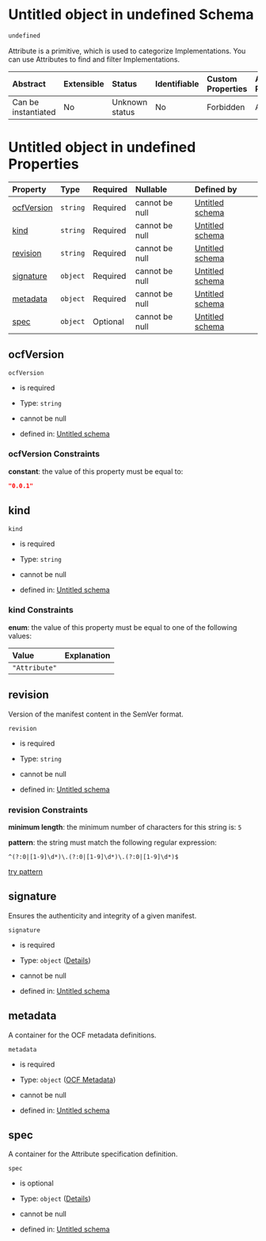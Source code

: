# Untitled object in undefined Schema

```txt
undefined
```

Attribute is a primitive, which is used to categorize Implementations. You can use Attributes to find and filter Implementations.

| Abstract            | Extensible | Status         | Identifiable | Custom Properties | Additional Properties | Access Restrictions | Defined In                                                                 |
| :------------------ | :--------- | :------------- | :----------- | :---------------- | :-------------------- | :------------------ | :------------------------------------------------------------------------- |
| Can be instantiated | No         | Unknown status | No           | Forbidden         | Allowed               | none                | [attribute.json](../../0.0.1/schema/attribute.json "open original schema") |

# Untitled object in undefined Properties

| Property                  | Type     | Required | Nullable       | Defined by                                                                                                                             |
| :------------------------ | :------- | :------- | :------------- | :------------------------------------------------------------------------------------------------------------------------------------- |
| [ocfVersion](#ocfversion) | `string` | Required | cannot be null | [Untitled schema](attribute-properties-ocfversion.md "#/properties/ocfVersion#/properties/ocfVersion")                                 |
| [kind](#kind)             | `string` | Required | cannot be null | [Untitled schema](attribute-properties-kind.md "#/properties/kind#/properties/kind")                                                   |
| [revision](#revision)     | `string` | Required | cannot be null | [Untitled schema](attribute-properties-revision.md "#/properties/revision#/properties/revision")                                       |
| [signature](#signature)   | `object` | Required | cannot be null | [Untitled schema](attribute-properties-signature.md "#/properties/signature#/properties/signature")                                    |
| [metadata](#metadata)     | `object` | Required | cannot be null | [Untitled schema](attribute-properties-ocf-metadata.md "https://projectvoltron.dev/schemas/common/metadata.json#/properties/metadata") |
| [spec](#spec)             | `object` | Optional | cannot be null | [Untitled schema](attribute-properties-spec.md "#/properties/spec#/properties/spec")                                                   |

## ocfVersion



`ocfVersion`

*   is required

*   Type: `string`

*   cannot be null

*   defined in: [Untitled schema](attribute-properties-ocfversion.md "#/properties/ocfVersion#/properties/ocfVersion")

### ocfVersion Constraints

**constant**: the value of this property must be equal to:

```json
"0.0.1"
```

## kind



`kind`

*   is required

*   Type: `string`

*   cannot be null

*   defined in: [Untitled schema](attribute-properties-kind.md "#/properties/kind#/properties/kind")

### kind Constraints

**enum**: the value of this property must be equal to one of the following values:

| Value         | Explanation |
| :------------ | :---------- |
| `"Attribute"` |             |

## revision

Version of the manifest content in the SemVer format.

`revision`

*   is required

*   Type: `string`

*   cannot be null

*   defined in: [Untitled schema](attribute-properties-revision.md "#/properties/revision#/properties/revision")

### revision Constraints

**minimum length**: the minimum number of characters for this string is: `5`

**pattern**: the string must match the following regular expression: 

```regexp
^(?:0|[1-9]\d*)\.(?:0|[1-9]\d*)\.(?:0|[1-9]\d*)$
```

[try pattern](https://regexr.com/?expression=%5E\(%3F%3A0%7C%5B1-9%5D%5Cd\*\)%5C.\(%3F%3A0%7C%5B1-9%5D%5Cd\*\)%5C.\(%3F%3A0%7C%5B1-9%5D%5Cd\*\)%24 "try regular expression with regexr.com")

## signature

Ensures the authenticity and integrity of a given manifest.

`signature`

*   is required

*   Type: `object` ([Details](attribute-properties-signature.md))

*   cannot be null

*   defined in: [Untitled schema](attribute-properties-signature.md "#/properties/signature#/properties/signature")

## metadata

A container for the OCF metadata definitions.

`metadata`

*   is required

*   Type: `object` ([OCF Metadata](attribute-properties-ocf-metadata.md))

*   cannot be null

*   defined in: [Untitled schema](attribute-properties-ocf-metadata.md "https://projectvoltron.dev/schemas/common/metadata.json#/properties/metadata")

## spec

A container for the Attribute specification definition.

`spec`

*   is optional

*   Type: `object` ([Details](attribute-properties-spec.md))

*   cannot be null

*   defined in: [Untitled schema](attribute-properties-spec.md "#/properties/spec#/properties/spec")

